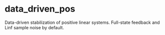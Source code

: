 # data_driven_pos
Data-driven stabilization of positive linear systems. Full-state feedback and Linf sample noise by default.  
